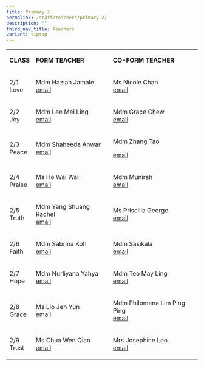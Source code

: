 ```yaml
---
title: Primary 2
permalink: /staff/teachers/primary-2/
description: ""
third_nav_title: Teachers
variant: tiptap
---
```

<table style="minWidth: 75px">
<colgroup>
<col>
<col>
<col>
</colgroup>
<tbody>
<tr>
<td rowspan="1" colspan="1">
<p><strong>CLASS</strong>
</p>
</td>
<td rowspan="1" colspan="1">
<p><strong>FORM TEACHER</strong>
</p>
</td>
<td rowspan="1" colspan="1">
<p><strong>CO-FORM TEACHER</strong>
</p>
</td>
</tr>
<tr>
<td rowspan="1" colspan="1">
<p>2/1
<br>Love</p>
</td>
<td rowspan="1" colspan="1">
<p>Mdm Haziah Jamale
<br><a href="mailto:haziah_jamale@schools.gov.sg" rel="noopener noreferrer nofollow" target="_blank">email</a>
</p>
</td>
<td rowspan="1" colspan="1">
<p>Ms Nicole Chan
<br><a href="mailto:nicole_chan_poh_wan@schools.gov.sg" rel="noopener noreferrer nofollow" target="_blank">email</a>
</p>
</td>
</tr>
<tr>
<td rowspan="1" colspan="1">
<p>2/2
<br>Joy</p>
</td>
<td rowspan="1" colspan="1">
<p>Mdm Lee Mei Ling
<br><a href="mailto:lee_mei_ling@schools.gov.sg" rel="noopener noreferrer nofollow" target="_blank">email</a>
</p>
</td>
<td rowspan="1" colspan="1">
<p>Mdm Grace Chew
<br><a href="mailto:chew_jia_chi_grace@schools.gov.sg" rel="noopener noreferrer nofollow" target="_blank">email</a>
</p>
</td>
</tr>
<tr>
<td rowspan="1" colspan="1">
<p>2/3
<br>Peace</p>
</td>
<td rowspan="1" colspan="1">
<p>Mdm Shaheeda Anwar
<br><a href="mailto:shaheeda_mohamed_anwar@schools.gov.sg" rel="noopener noreferrer nofollow" target="_blank">email</a>
</p>
</td>
<td rowspan="1" colspan="1">
<p>Mdm Zhang Tao</p>
<p><a href="mailto:zhang_tao@schools.gov.sg" rel="noopener noreferrer nofollow" target="_blank">email</a>
</p>
</td>
</tr>
<tr>
<td rowspan="1" colspan="1">
<p>2/4
<br>Praise</p>
</td>
<td rowspan="1" colspan="1">
<p>Ms Ho Wai Wai
<br><a href="mailto:ho_wai_wai@schools.gov.sg" rel="noopener noreferrer nofollow" target="_blank">email</a>
</p>
</td>
<td rowspan="1" colspan="1">
<p>Mdm Munirah
<br><a href="mailto:munirah_manap@schools.gov.sg" rel="noopener noreferrer nofollow" target="_blank">email</a>
</p>
</td>
</tr>
<tr>
<td rowspan="1" colspan="1">
<p>2/5
<br>Truth</p>
</td>
<td rowspan="1" colspan="1">
<p>Mdm Yang Shuang Rachel
<br><a href="mailto:yang_shuang@schools.gov.sg" rel="noopener noreferrer nofollow" target="_blank">email</a>
</p>
</td>
<td rowspan="1" colspan="1">
<p>Ms Priscilla George
<br><a href="mailto:priscilla_george_annadorai@schools.gov.sg" rel="noopener noreferrer nofollow" target="_blank">email</a>
</p>
</td>
</tr>
<tr>
<td rowspan="1" colspan="1">
<p>2/6
<br>Faith</p>
</td>
<td rowspan="1" colspan="1">
<p>Mdm Sabrina Koh
<br><a href="mailto:koh_rui_en_sabrina@schools.gov.sg" rel="noopener noreferrer nofollow" target="_blank">email</a>
</p>
</td>
<td rowspan="1" colspan="1">
<p>Mdm Sasikala
<br><a href="mailto:sundaram_sasikala@schools.gov.sg" rel="noopener noreferrer nofollow" target="_blank">email</a>
</p>
</td>
</tr>
<tr>
<td rowspan="1" colspan="1">
<p>2/7
<br>Hope</p>
</td>
<td rowspan="1" colspan="1">
<p>Mdm Nurliyana Yahya
<br><a href="mailto:nurliyana_yahya@schools.gov.sg" rel="noopener noreferrer nofollow" target="_blank">email</a>
</p>
</td>
<td rowspan="1" colspan="1">
<p>Mdm Teo May Ling
<br><a href="mailto:teo_may_ling@schools.gov.sg" rel="noopener noreferrer nofollow" target="_blank">email</a>
</p>
</td>
</tr>
<tr>
<td rowspan="1" colspan="1">
<p>2/8
<br>Grace</p>
</td>
<td rowspan="1" colspan="1">
<p>Ms Lio Jen Yun
<br><a href="mailto:lio_jen_yun@schools.gov.sg" rel="noopener noreferrer nofollow" target="_blank">email</a>
</p>
</td>
<td rowspan="1" colspan="1">
<p>Mdm Philomena Lim Ping Ping
<br><a href="mailto:philomena_lim_ping_ping@schools.gov.sg" rel="noopener noreferrer nofollow" target="_blank">email</a>
</p>
</td>
</tr>
<tr>
<td rowspan="1" colspan="1">
<p>2/9
<br>Trust</p>
</td>
<td rowspan="1" colspan="1">
<p>Ms Chua Wen Qian
<br><a href="mailto:chua_wen_qian@schools.gov.sg" rel="noopener noreferrer nofollow" target="_blank">email</a>
</p>
</td>
<td rowspan="1" colspan="1">
<p>Mrs Josephine Leo
<br><a href="mailto:ng_siok_hong_josephine@schools.gov.sg" rel="noopener noreferrer nofollow" target="_blank">email</a>
</p>
</td>
</tr>
</tbody>
</table>
<p></p>
